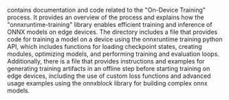 contains documentation and code related to the "On-Device Training" process. It provides an overview of the process and explains how the "onnxruntime-training" library enables efficient training and inference of ONNX models on edge devices. The directory includes a file that provides code for training a model on a device using the onnxruntime training python API, which includes functions for loading checkpoint states, creating modules, optimizing models, and performing training and evaluation loops. Additionally, there is a file that provides instructions and examples for generating training artifacts in an offline step before starting training on edge devices, including the use of custom loss functions and advanced usage examples using the onnxblock library for building complex onnx models.